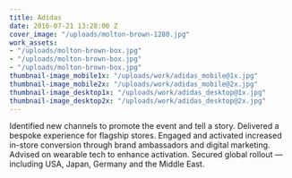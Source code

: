 ```yaml
---
title: Adidas
date: 2016-07-21 13:28:00 Z
cover_image: "/uploads/molton-brown-1280.jpg"
work_assets:
- "/uploads/molton-brown-box.jpg"
- "/uploads/molton-brown-box.jpg"
- "/uploads/molton-brown-box.jpg"
thumbnail-image_mobile1x: "/uploads/work/adidas_mobile@1x.jpg"
thumbnail-image_mobile2x: "/uploads/work/adidas_mobile@2x.jpg"
thumbnail-image_desktop1x: "/uploads/work/adidas_desktop@1x.jpg"
thumbnail-image_desktop2x: "/uploads/work/adidas_desktop@2x.jpg"
---
```


Identified new channels to promote the event and tell a story. Delivered a bespoke experience for flagship stores. Engaged and activated increased in-store conversion through brand ambassadors and digital marketing. Advised on wearable tech to enhance activation. Secured global rollout — including USA, Japan, Germany and the Middle East.
